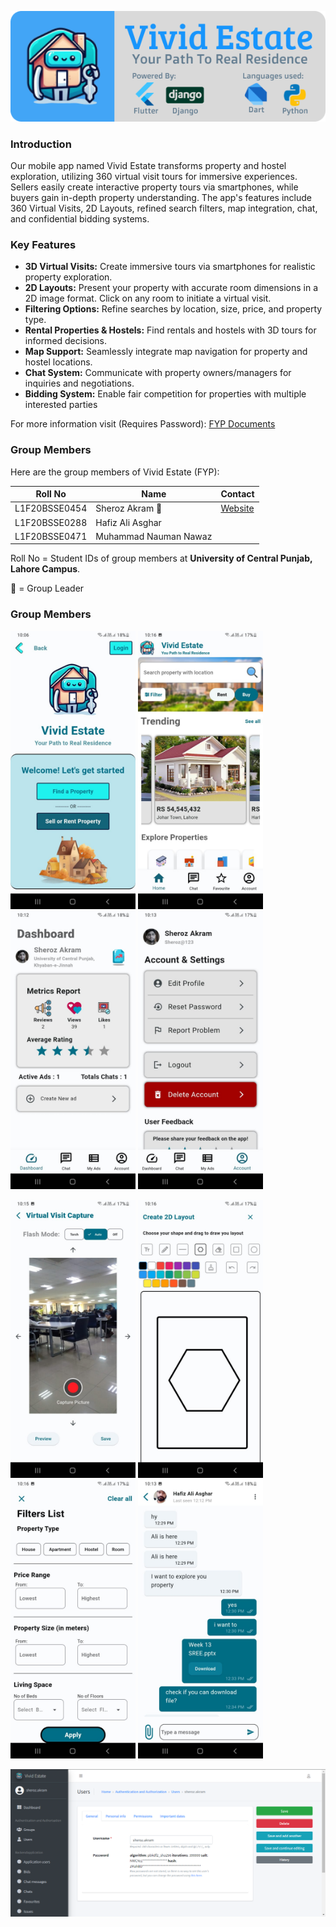 !["Application Logo"](./Images/Project-Header.png)

### Introduction
Our mobile app named Vivid Estate transforms property and hostel exploration, utilizing 360 virtual visit tours for immersive experiences. Sellers easily create interactive property tours via smartphones, while buyers gain in-depth property understanding. The app's features include 360 Virtual Visits, 2D Layouts, refined search filters, map integration, chat, and confidential bidding systems.

### Key Features
- **3D Virtual Visits:** Create immersive tours via smartphones for realistic property exploration.
- **2D Layouts:** Present your property with accurate room dimensions in a 2D image format. Click on any room to initiate a virtual visit.
- **Filtering Options:** Refine searches by location, size, price, and property type.
- **Rental Properties & Hostels:** Find rentals and hostels with 3D tours for informed decisions.
- **Map Support:** Seamlessly integrate map navigation for property and hostel locations.
- **Chat System:** Communicate with property owners/managers for inquiries and negotiations.
- **Bidding System:** Enable fair competition for properties with multiple interested parties

For more information visit (Requires Password): <a href="https://sheroz.pages.dev/FYP/">FYP Documents</a>

### Group Members
Here are the group members of Vivid Estate (FYP):

|**Roll No**|**Name**|**Contact**|
|------|-----|-----|
|L1F20BSSE0454|Sheroz Akram 🌟|<a href="https://sheroz.pages.dev/">Website</a>| 
|L1F20BSSE0288|Hafiz Ali Asghar|
|L1F20BSSE0471|Muhammad Nauman Nawaz|

Roll No = Student IDs of group members at **University of Central Punjab, Lahore Campus**.

🌟 = Group Leader

### Group Members
<img src="./Images/Main Home.jpg" width=200 /> <img src="./Images/Buyer Home Screen.jpg" width=200 /> <img src="./Images/Seller Home.jpg" width=200 /> <img src="./Images/Profile Settings.jpg" width=200 />

<img src="./Images/Capture Virtual Visit.jpg" width=200 /> <img src="./Images/2D Layout.jpg" width=200 /> <img src="./Images/Filters.jpg" width=200 /> <img src="./Images/Chat Screen.jpg" width=200 />

<img src="./Images/Admin Panel.PNG" />

